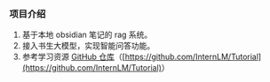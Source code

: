 ### 项目介绍

1. 基于本地 obsidian 笔记的 rag 系统。
2. 接入书生大模型，实现智能问答功能。
3. 参考学习资源 [GitHub 仓库](https://github.com/InternLM/Tutorial)（<u>[https://github.com/InternLM/Tutorial](https://github.com/InternLM/Tutorial)</u>）
